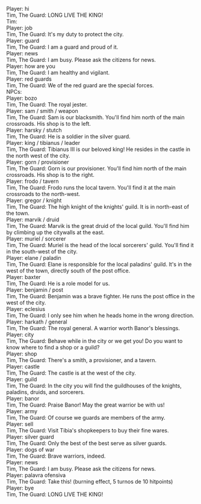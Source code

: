 Player: hi  
Tim, The Guard: LONG LIVE THE KING!  
 Tim:  
Player: job  
Tim, The Guard: It's my duty to protect the city.  
Player: guard  
Tim, The Guard: I am a guard and proud of it.  
Player: news  
Tim, The Guard: I am busy. Please ask the citizens for news.  
Player: how are you  
Tim, The Guard: I am healthy and vigilant.  
Player: red guards  
Tim, The Guard: We of the red guard are the special forces.  
NPCs:  
Player: bozo  
Tim, The Guard: The royal jester.  
Player: sam / smith / weapon  
Tim, The Guard: Sam is our blacksmith. You'll find him north of the main crossroads. His shop is to the left.  
Player: harsky / stutch  
Tim, The Guard: He is a soldier in the silver guard.  
Player: king / tibianus / leader  
Tim, The Guard: Tibianus III is our beloved king! He resides in the castle in the north west of the city.  
Player: gorn / provisioner  
Tim, The Guard: Gorn is our provisioner. You'll find him north of the main crossroads. His shop is to the right.  
Player: frodo / tavern  
Tim, The Guard: Frodo runs the local tavern. You'll find it at the main crossroads to the north-west.  
Player: gregor / knight  
Tim, The Guard: The high knight of the knights' guild. It is in north-east of the town.  
Player: marvik / druid  
Tim, The Guard: Marvik is the great druid of the local guild. You'll find him by climbing up the citywalls at the east.  
Player: muriel / sorcerer  
Tim, The Guard: Muriel is the head of the local sorcerers' guild. You'll find it in the south-west of the city.  
Player: elane / paladin  
Tim, The Guard: Elane is responsible for the local paladins' guild. It's in the west of the town, directly south of the post office.  
Player: baxter  
Tim, The Guard: He is a role model for us.  
Player: benjamin / post  
Tim, The Guard: Benjamin was a brave fighter. He runs the post office in the west of the city.  
Player: eclesius  
Tim, The Guard: I only see him when he heads home in the wrong direction.  
Player: harkath / general  
Tim, The Guard: The royal general. A warrior worth Banor's blessings.  
Player: city  
Tim, The Guard: Behave while in the city or we get you! Do you want to know where to find a shop or a guild?  
Player: shop  
Tim, The Guard: There's a smith, a provisioner, and a tavern.  
Player: castle  
Tim, The Guard: The castle is at the west of the city.  
Player: guild  
Tim, The Guard: In the city you will find the guildhouses of the knights, paladins, druids, and sorcerers.  
Player: banor  
Tim, The Guard: Praise Banor! May the great warrior be with us!  
Player: army  
Tim, The Guard: Of course we guards are members of the army.  
Player: sell  
Tim, The Guard: Visit Tibia's shopkeepers to buy their fine wares.  
Player: silver guard  
Tim, The Guard: Only the best of the best serve as silver guards.  
Player: dogs of war  
Tim, The Guard: Brave warriors, indeed.  
Player: news  
Tim, The Guard: I am busy. Please ask the citizens for news.  
Player: palavra ofensiva  
Tim, The Guard: Take this! (burning effect, 5 turnos de 10 hitpoints)  
Player: bye  
Tim, The Guard: LONG LIVE THE KING!  
